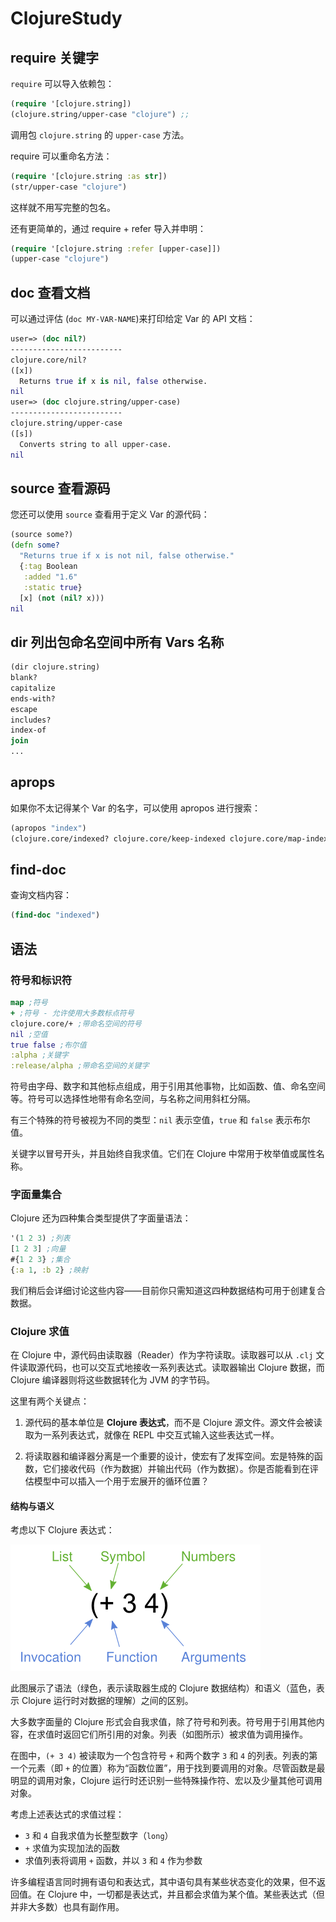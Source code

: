 # ClojureStudy
## require 关键字

`require` 可以导入依赖包：

```clojure
(require '[clojure.string])
(clojure.string/upper-case "clojure") ;; 
```

调用包 `clojure.string` 的 `upper-case` 方法。

require 可以重命名方法：

```clojure
(require '[clojure.string :as str])
(str/upper-case "clojure")
```

这样就不用写完整的包名。

还有更简单的，通过 require + refer 导入并申明：

```clojure
(require '[clojure.string :refer [upper-case]])
(upper-case "clojure")
```

## doc 查看文档

可以通过评估 (`doc MY-VAR-NAME`)来打印给定 Var 的 API 文档：

```clojure
user=> (doc nil?)
-------------------------
clojure.core/nil?
([x])
  Returns true if x is nil, false otherwise.
nil
user=> (doc clojure.string/upper-case)
-------------------------
clojure.string/upper-case
([s])
  Converts string to all upper-case.
nil
```

## source 查看源码

您还可以使用 `source` 查看用于定义 Var 的源代码：

```clojure
(source some?)
(defn some?
  "Returns true if x is not nil, false otherwise."
  {:tag Boolean
   :added "1.6"
   :static true}
  [x] (not (nil? x)))
nil
```

## dir 列出包命名空间中所有 Vars 名称

```clojure
(dir clojure.string)
blank?
capitalize
ends-with?
escape
includes?
index-of
join
...
```

## aprops

如果你不太记得某个 Var 的名字，可以使用 apropos 进行搜索：

```clojure
(apropos "index")
(clojure.core/indexed? clojure.core/keep-indexed clojure.core/map-indexed clojure.string/index-of clojure.string/last-index-of)
```

## find-doc

查询文档内容：

```clojure
(find-doc "indexed")
```

## 语法

### 符号和标识符

```clojure
map ;符号  
+ ;符号 - 允许使用大多数标点符号  
clojure.core/+ ;带命名空间的符号  
nil ;空值  
true false ;布尔值  
:alpha ;关键字  
:release/alpha ;带命名空间的关键字  
```

符号由字母、数字和其他标点组成，用于引用其他事物，比如函数、值、命名空间等。符号可以选择性地带有命名空间，与名称之间用斜杠分隔。

有三个特殊的符号被视为不同的类型：`nil` 表示空值，`true` 和 `false` 表示布尔值。

关键字以冒号开头，并且始终自我求值。它们在 Clojure 中常用于枚举值或属性名称。

### 字面量集合

Clojure 还为四种集合类型提供了字面量语法：

```clojure
'(1 2 3) ;列表 
[1 2 3] ;向量 
#{1 2 3} ;集合
{:a 1, :b 2} ;映射  
```

我们稍后会详细讨论这些内容——目前你只需知道这四种数据结构可用于创建复合数据。

### Clojure 求值

在 Clojure 中，源代码由读取器（Reader）作为字符读取。读取器可以从 `.clj` 文件读取源代码，也可以交互式地接收一系列表达式。读取器输出 Clojure 数据，而 Clojure 编译器则将这些数据转化为 JVM 的字节码。

这里有两个关键点：

1. 源代码的基本单位是 **Clojure 表达式**，而不是 Clojure 源文件。源文件会被读取为一系列表达式，就像在 REPL 中交互式输入这些表达式一样。

2. 将读取器和编译器分离是一个重要的设计，使宏有了发挥空间。宏是特殊的函数，它们接收代码（作为数据）并输出代码（作为数据）。你是否能看到在评估模型中可以插入一个用于宏展开的循环位置？

#### 结构与语义

考虑以下 Clojure 表达式：

![](./asserts/structure-and-semantics.png)

此图展示了语法（绿色，表示读取器生成的 Clojure 数据结构）和语义（蓝色，表示 Clojure 运行时对数据的理解）之间的区别。

大多数字面量的 Clojure 形式会自我求值，除了符号和列表。符号用于引用其他内容，在求值时返回它们所引用的对象。列表（如图所示）被求值为调用操作。

在图中，`(+ 3 4)` 被读取为一个包含符号 `+` 和两个数字 `3` 和 `4` 的列表。列表的第一个元素（即 `+` 的位置）称为“函数位置”，用于找到要调用的对象。尽管函数是最明显的调用对象，Clojure 运行时还识别一些特殊操作符、宏以及少量其他可调用对象。

考虑上述表达式的求值过程：

- `3` 和 `4` 自我求值为长整型数字（`long`）
- `+` 求值为实现加法的函数
- 求值列表将调用 `+` 函数，并以 `3` 和 `4` 作为参数

许多编程语言同时拥有语句和表达式，其中语句具有某些状态变化的效果，但不返回值。在 Clojure 中，一切都是表达式，并且都会求值为某个值。某些表达式（但并非大多数）也具有副作用。